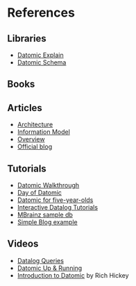 References
==========

## Libraries

- [Datomic Explain](https://github.com/dwhjames/datomic-q-explain)
- [Datomic Schema](https://github.com/Yuppiechef/datomic-schema)

## Books

## Articles

- [Architecture](http://www.infoq.com/articles/Architecture-Datomic)
- [Information Model](http://www.infoq.com/articles/Datomic-Information-Model)
- [Overview](http://www.slideshare.net/StampedeCon/datomic-a-modern-database-stampedecon-2014)
- [Official blog](http://blog.datomic.com/?view=flipcard)

## Tutorials

- [Datomic Walkthrough](http://www.danneu.com/posts/authordb-datomic-tutorial/)
- [Day of Datomic](https://github.com/Datomic/day-of-datomic)
- [Datomic for five-year-olds](http://www.flyingmachinestudios.com/programming/datomic-for-five-year-olds/)
- [Interactive Datalog Tutorials](http://www.learndatalogtoday.org)
- [MBrainz sample db](https://github.com/Datomic/mbrainz-sample)
- [Simple Blog example](https://gist.github.com/a2ndrade/5651419)

## Videos

- [Datalog Queries](https://www.youtube.com/watch?v=bAilFQdaiHk)
- [Datomic Up & Running](https://www.youtube.com/watch?v=ao7xEwCjrWQ)
- [Introduction to Datomic](http://docs.datomic.com/tutorial_video.html#!prettyPhoto/0/) by Rich Hickey
